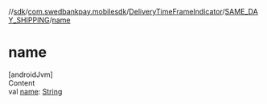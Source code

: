 //[sdk](../../../../index.md)/[com.swedbankpay.mobilesdk](../../index.md)/[DeliveryTimeFrameIndicator](../index.md)/[SAME_DAY_SHIPPING](index.md)/[name](name.md)



# name  
[androidJvm]  
Content  
val [name](name.md): [String](https://kotlinlang.org/api/latest/jvm/stdlib/kotlin/-string/index.html)  



